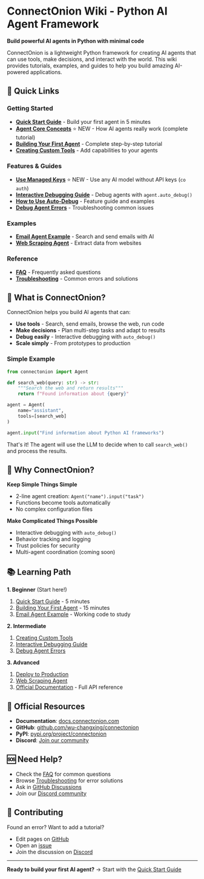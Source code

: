 # ConnectOnion Wiki - Python AI Agent Framework

**Build powerful AI agents in Python with minimal code**

ConnectOnion is a lightweight Python framework for creating AI agents that can use tools, make decisions, and interact with the world. This wiki provides tutorials, examples, and guides to help you build amazing AI-powered applications.

## 🚀 Quick Links

### Getting Started
- **[Quick Start Guide](Quick-Start)** - Build your first agent in 5 minutes
- **[Agent Core Concepts](Tutorials/Agent-Core-Concepts)** ⭐ NEW - How AI agents really work (complete tutorial)
- **[Building Your First Agent](Tutorials/Building-Your-First-Agent)** - Complete step-by-step tutorial
- **[Creating Custom Tools](Tutorials/Creating-Custom-Tools)** - Add capabilities to your agents

### Features & Guides
- **[Use Managed Keys](How-To/Use-Managed-Keys)** ⭐ NEW - Use any AI model without API keys (`co auth`)
- **[Interactive Debugging Guide](Tutorials/Interactive-Debugging-Guide)** - Debug agents with `agent.auto_debug()`
- **[How to Use Auto-Debug](How-To/Use-Auto-Debug)** - Feature guide and examples
- **[Debug Agent Errors](How-To/Debug-Agent-Errors)** - Troubleshooting common issues

### Examples
- **[Email Agent Example](Examples/Email-Agent-Example)** - Search and send emails with AI
- **[Web Scraping Agent](Examples/Web-Scraping-Agent)** - Extract data from websites

### Reference
- **[FAQ](FAQ)** - Frequently asked questions
- **[Troubleshooting](Troubleshooting)** - Common errors and solutions

## 📖 What is ConnectOnion?

ConnectOnion helps you build AI agents that can:
- **Use tools** - Search, send emails, browse the web, run code
- **Make decisions** - Plan multi-step tasks and adapt to results
- **Debug easily** - Interactive debugging with `auto_debug()`
- **Scale simply** - From prototypes to production

### Simple Example

```python
from connectonion import Agent

def search_web(query: str) -> str:
    """Search the web and return results"""
    return f"Found information about {query}"

agent = Agent(
    name="assistant",
    tools=[search_web]
)

agent.input("Find information about Python AI frameworks")
```

That's it! The agent will use the LLM to decide when to call `search_web()` and process the results.

## 🎯 Why ConnectOnion?

**Keep Simple Things Simple**
- 2-line agent creation: `Agent("name").input("task")`
- Functions become tools automatically
- No complex configuration files

**Make Complicated Things Possible**
- Interactive debugging with `auto_debug()`
- Behavior tracking and logging
- Trust policies for security
- Multi-agent coordination (coming soon)

## 📚 Learning Path

**1. Beginner** (Start here!)
1. [Quick Start Guide](Quick-Start) - 5 minutes
2. [Building Your First Agent](Tutorials/Building-Your-First-Agent) - 15 minutes
3. [Email Agent Example](Examples/Email-Agent-Example) - Working code to study

**2. Intermediate**
1. [Creating Custom Tools](Tutorials/Creating-Custom-Tools)
2. [Interactive Debugging Guide](Tutorials/Interactive-Debugging-Guide)
3. [Debug Agent Errors](How-To/Debug-Agent-Errors)

**3. Advanced**
1. [Deploy to Production](How-To/Deploy-To-Production)
2. [Web Scraping Agent](Examples/Web-Scraping-Agent)
3. [Official Documentation](https://docs.connectonion.com) - Full API reference

## 🔗 Official Resources

- **Documentation**: [docs.connectonion.com](https://docs.connectonion.com)
- **GitHub**: [github.com/wu-changxing/connectonion](https://github.com/wu-changxing/connectonion)
- **PyPI**: [pypi.org/project/connectonion](https://pypi.org/project/connectonion)
- **Discord**: [Join our community](https://discord.gg/4xfD9k8AUF)

## 🆘 Need Help?

- Check the [FAQ](FAQ) for common questions
- Browse [Troubleshooting](Troubleshooting) for error solutions
- Ask in [GitHub Discussions](https://github.com/wu-changxing/connectonion/discussions)
- Join our [Discord community](https://discord.gg/4xfD9k8AUF)

## 📝 Contributing

Found an error? Want to add a tutorial?
- Edit pages on [GitHub](https://github.com/wu-changxing/connectonion/tree/main/wiki)
- Open an [issue](https://github.com/wu-changxing/connectonion/issues)
- Join the discussion on [Discord](https://discord.gg/4xfD9k8AUF)

---

**Ready to build your first AI agent?** → Start with the [Quick Start Guide](Quick-Start)
